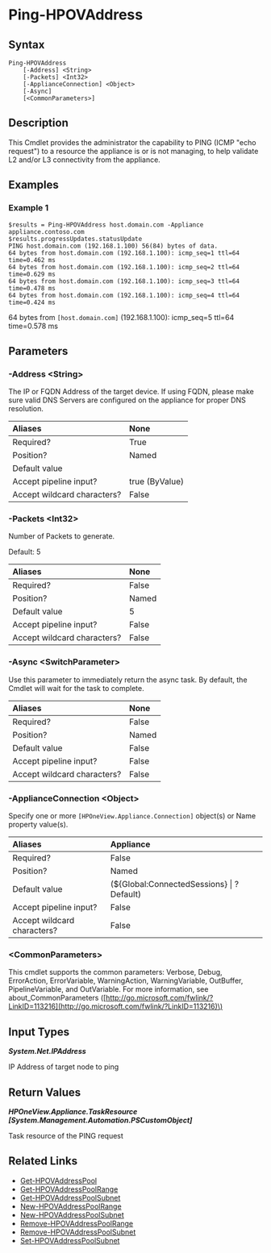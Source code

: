 ﻿---
description: Validate IP Connectivity to resources.
---

# Ping-HPOVAddress

## Syntax

```text
Ping-HPOVAddress
    [-Address] <String>
    [-Packets] <Int32>
    [-ApplianceConnection] <Object>
    [-Async]
    [<CommonParameters>]
```

## Description

This Cmdlet provides the administrator the capability to PING (ICMP "echo request") to a resource the appliance is or is not managing, to help validate L2 and/or L3 connectivity from the appliance.

## Examples

###  Example 1 

```text
$results = Ping-HPOVAddress host.domain.com -Appliance appliance.contoso.com
$results.progressUpdates.statusUpdate
PING host.domain.com (192.168.1.100) 56(84) bytes of data.
64 bytes from host.domain.com (192.168.1.100): icmp_seq=1 ttl=64 time=0.462 ms
64 bytes from host.domain.com (192.168.1.100): icmp_seq=2 ttl=64 time=0.629 ms
64 bytes from host.domain.com (192.168.1.100): icmp_seq=3 ttl=64 time=0.478 ms
64 bytes from host.domain.com (192.168.1.100): icmp_seq=4 ttl=64 time=0.424 ms
```

64 bytes from `[host.domain.com]` (192.168.1.100): icmp_seq=5 ttl=64 time=0.578 ms

## Parameters

### -Address &lt;String&gt;

The IP or FQDN Address of the target device.  If using FQDN, please make sure valid DNS Servers are configured on the appliance for proper DNS resolution.

| Aliases | None |
| :--- | :--- |
| Required? | True |
| Position? | Named |
| Default value |  |
| Accept pipeline input? | true (ByValue) |
| Accept wildcard characters? | False |

### -Packets &lt;Int32&gt;

Number of Packets to generate.

Default: 5

| Aliases | None |
| :--- | :--- |
| Required? | False |
| Position? | Named |
| Default value | 5 |
| Accept pipeline input? | False |
| Accept wildcard characters? | False |

### -Async &lt;SwitchParameter&gt;

Use this parameter to immediately return the async task.  By default, the Cmdlet will wait for the task to complete.

| Aliases | None |
| :--- | :--- |
| Required? | False |
| Position? | Named |
| Default value | False |
| Accept pipeline input? | False |
| Accept wildcard characters? | False |

### -ApplianceConnection &lt;Object&gt;

Specify one or more `[HPOneView.Appliance.Connection]` object(s) or Name property value(s).

| Aliases | Appliance |
| :--- | :--- |
| Required? | False |
| Position? | Named |
| Default value | (${Global:ConnectedSessions} &vert; ? Default) |
| Accept pipeline input? | False |
| Accept wildcard characters? | False |

### &lt;CommonParameters&gt;

This cmdlet supports the common parameters: Verbose, Debug, ErrorAction, ErrorVariable, WarningAction, WarningVariable, OutBuffer, PipelineVariable, and OutVariable. For more information, see about\_CommonParameters \([http://go.microsoft.com/fwlink/?LinkID=113216](http://go.microsoft.com/fwlink/?LinkID=113216)\)

## Input Types

_**System.Net.IPAddress**_

IP Address of target node to ping

## Return Values

_**HPOneView.Appliance.TaskResource [System.Management.Automation.PSCustomObject]**_

Task resource of the PING request

## Related Links

* [Get-HPOVAddressPool](get-hpovaddresspool.md)
* [Get-HPOVAddressPoolRange](get-hpovaddresspoolrange.md)
* [Get-HPOVAddressPoolSubnet](get-hpovaddresspoolsubnet.md)
* [New-HPOVAddressPoolRange](new-hpovaddresspoolrange.md)
* [New-HPOVAddressPoolSubnet](new-hpovaddresspoolsubnet.md)
* [Remove-HPOVAddressPoolRange](remove-hpovaddresspoolrange.md)
* [Remove-HPOVAddressPoolSubnet](remove-hpovaddresspoolsubnet.md)
* [Set-HPOVAddressPoolSubnet](set-hpovaddresspoolsubnet.md)
